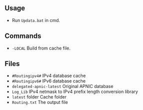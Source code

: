 ﻿## Usage

* Run `Updata.bat` in cmd.

## Commands

* `-LOCAL`
  Build from cache file.

## Files

* `#Routingipv4#`
  IPv4 database cache
* `#Routingipv6#`
  IPv6 database cache
* `delegated-apnic-latest`
  Original APNIC database
* `Log_Lib`
  IPv4 netmask to IPv4 prefix length conversion library
* `latest` folder
  Cache folder
* `Routing.txt`
  The output file
